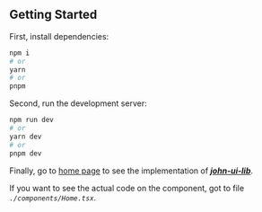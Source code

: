 ## Getting Started

First, install dependencies:

```bash
npm i
# or
yarn
# or
pnpm
```

Second, run the development server:

```bash
npm run dev
# or
yarn dev
# or
pnpm dev
```

Finally, go to [home page](http://localhost:3000) to see the implementation of ***[john-ui-lib](https://github.com/jpmadrigal07/john-ui-lib)***.

If you want to see the actual code on the component, got to file *`./components/Home.tsx`*.